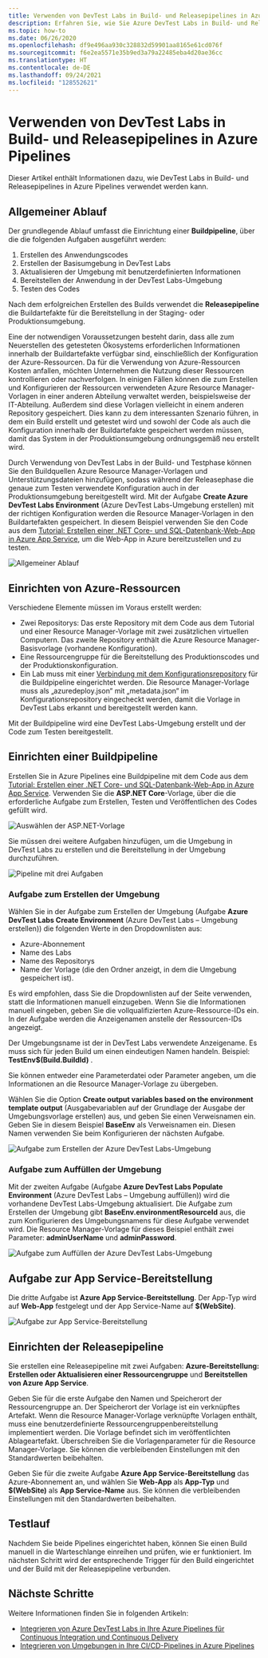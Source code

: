 ```yaml
---
title: Verwenden von DevTest Labs in Build- und Releasepipelines in Azure Pipelines
description: Erfahren Sie, wie Sie Azure DevTest Labs in Build- und Releasepipelines in Azure Pipelines verwenden.
ms.topic: how-to
ms.date: 06/26/2020
ms.openlocfilehash: df9e496aa930c328832d59901aa8165e61cd076f
ms.sourcegitcommit: f6e2ea5571e35b9ed3a79a22485eba4d20ae36cc
ms.translationtype: HT
ms.contentlocale: de-DE
ms.lasthandoff: 09/24/2021
ms.locfileid: "128552621"
---
```

# <a name="use-devtest-labs-in-azure-pipelines-build-and-release-pipelines"></a>Verwenden von DevTest Labs in Build- und Releasepipelines in Azure Pipelines
Dieser Artikel enthält Informationen dazu, wie DevTest Labs in Build- und Releasepipelines in Azure Pipelines verwendet werden kann. 

## <a name="overall-flow"></a>Allgemeiner Ablauf
Der grundlegende Ablauf umfasst die Einrichtung einer **Buildpipeline**, über die die folgenden Aufgaben ausgeführt werden:

1. Erstellen des Anwendungscodes
1. Erstellen der Basisumgebung in DevTest Labs
1. Aktualisieren der Umgebung mit benutzerdefinierten Informationen
1. Bereitstellen der Anwendung in der DevTest Labs-Umgebung
1. Testen des Codes 

Nach dem erfolgreichen Erstellen des Builds verwendet die **Releasepipeline** die Buildartefakte für die Bereitstellung in der Staging- oder Produktionsumgebung. 

Eine der notwendigen Voraussetzungen besteht darin, dass alle zum Neuerstellen des getesteten Ökosystems erforderlichen Informationen innerhalb der Buildartefakte verfügbar sind, einschließlich der Konfiguration der Azure-Ressourcen. Da für die Verwendung von Azure-Ressourcen Kosten anfallen, möchten Unternehmen die Nutzung dieser Ressourcen kontrollieren oder nachverfolgen. In einigen Fällen können die zum Erstellen und Konfigurieren der Ressourcen verwendeten Azure Resource Manager-Vorlagen in einer anderen Abteilung verwaltet werden, beispielsweise der IT-Abteilung. Außerdem sind diese Vorlagen vielleicht in einem anderen Repository gespeichert. Dies kann zu dem interessanten Szenario führen, in dem ein Build erstellt und getestet wird und sowohl der Code als auch die Konfiguration innerhalb der Buildartefakte gespeichert werden müssen, damit das System in der Produktionsumgebung ordnungsgemäß neu erstellt wird. 

Durch Verwendung von DevTest Labs in der Build- und Testphase können Sie den Buildquellen Azure Resource Manager-Vorlagen und Unterstützungsdateien hinzufügen, sodass während der Releasephase die genaue zum Testen verwendete Konfiguration auch in der Produktionsumgebung bereitgestellt wird. Mit der Aufgabe **Create Azure DevTest Labs Environment** (Azure DevTest Labs-Umgebung erstellen) mit der richtigen Konfiguration werden die Resource Manager-Vorlagen in den Buildartefakten gespeichert. In diesem Beispiel verwenden Sie den Code aus dem [Tutorial: Erstellen einer .NET Core- und SQL-Datenbank-Web-App in Azure App Service](../app-service/tutorial-dotnetcore-sqldb-app.md), um die Web-App in Azure bereitzustellen und zu testen.

![Allgemeiner Ablauf](./media/use-devtest-labs-build-release-pipelines/overall-flow.png)

## <a name="set-up-azure-resources"></a>Einrichten von Azure-Ressourcen
Verschiedene Elemente müssen im Voraus erstellt werden:

- Zwei Repositorys: Das erste Repository mit dem Code aus dem Tutorial und einer Resource Manager-Vorlage mit zwei zusätzlichen virtuellen Computern. Das zweite Repository enthält die Azure Resource Manager-Basisvorlage (vorhandene Konfiguration).
- Eine Ressourcengruppe für die Bereitstellung des Produktionscodes und der Produktionskonfiguration.
- Ein Lab muss mit einer [Verbindung mit dem Konfigurationsrepository](devtest-lab-create-environment-from-arm.md) für die Buildpipeline eingerichtet werden. Die Resource Manager-Vorlage muss als „azuredeploy.json“ mit „metadata.json“ im Konfigurationsrepository eingecheckt werden, damit die Vorlage in DevTest Labs erkannt und bereitgestellt werden kann.

Mit der Buildpipeline wird eine DevTest Labs-Umgebung erstellt und der Code zum Testen bereitgestellt.

## <a name="set-up-a-build-pipeline"></a>Einrichten einer Buildpipeline
Erstellen Sie in Azure Pipelines eine Buildpipeline mit dem Code aus dem [Tutorial: Erstellen einer .NET Core- und SQL-Datenbank-Web-App in Azure App Service](../app-service/tutorial-dotnetcore-sqldb-app.md). Verwenden Sie die **ASP.NET Core**-Vorlage, über die die erforderliche Aufgabe zum Erstellen, Testen und Veröffentlichen des Codes gefüllt wird.

![Auswählen der ASP.NET-Vorlage](./media/use-devtest-labs-build-release-pipelines/select-asp-net.png)

Sie müssen drei weitere Aufgaben hinzufügen, um die Umgebung in DevTest Labs zu erstellen und die Bereitstellung in der Umgebung durchzuführen.

![Pipeline mit drei Aufgaben](./media/use-devtest-labs-build-release-pipelines/pipeline-tasks.png)

### <a name="create-environment-task"></a>Aufgabe zum Erstellen der Umgebung
Wählen Sie in der Aufgabe zum Erstellen der Umgebung (Aufgabe **Azure DevTest Labs Create Environment** (Azure DevTest Labs – Umgebung erstellen)) die folgenden Werte in den Dropdownlisten aus:

- Azure-Abonnement
- Name des Labs
- Name des Repositorys
- Name der Vorlage (die den Ordner anzeigt, in dem die Umgebung gespeichert ist). 

Es wird empfohlen, dass Sie die Dropdownlisten auf der Seite verwenden, statt die Informationen manuell einzugeben. Wenn Sie die Informationen manuell eingeben, geben Sie die vollqualifizierten Azure-Ressource-IDs ein. In der Aufgabe werden die Anzeigenamen anstelle der Ressourcen-IDs angezeigt. 

Der Umgebungsname ist der in DevTest Labs verwendete Anzeigename. Es muss sich für jeden Build um einen eindeutigen Namen handeln. Beispiel: **TestEnv$(Build.BuildId)** . 

Sie können entweder eine Parameterdatei oder Parameter angeben, um die Informationen an die Resource Manager-Vorlage zu übergeben. 

Wählen Sie die Option **Create output variables based on the environment template output** (Ausgabevariablen auf der Grundlage der Ausgabe der Umgebungsvorlage erstellen) aus, und geben Sie einen Verweisnamen ein. Geben Sie in diesem Beispiel **BaseEnv** als Verweisnamen ein. Diesen Namen verwenden Sie beim Konfigurieren der nächsten Aufgabe. 

![Aufgabe zum Erstellen der Azure DevTest Labs-Umgebung](./media/use-devtest-labs-build-release-pipelines/create-environment.png)

### <a name="populate-environment-task"></a>Aufgabe zum Auffüllen der Umgebung
Mit der zweiten Aufgabe (Aufgabe **Azure DevTest Labs Populate Environment** (Azure DevTest Labs – Umgebung auffüllen)) wird die vorhandene DevTest Labs-Umgebung aktualisiert. Die Aufgabe zum Erstellen der Umgebung gibt **BaseEnv.environmentResourceId** aus, die zum Konfigurieren des Umgebungsnamens für diese Aufgabe verwendet wird. Die Resource Manager-Vorlage für dieses Beispiel enthält zwei Parameter: **adminUserName** und **adminPassword**. 

![Aufgabe zum Auffüllen der Azure DevTest Labs-Umgebung](./media/use-devtest-labs-build-release-pipelines/populate-environment.png)

## <a name="app-service-deploy-task"></a>Aufgabe zur App Service-Bereitstellung
Die dritte Aufgabe ist **Azure App Service-Bereitstellung**. Der App-Typ wird auf **Web-App** festgelegt und der App Service-Name auf **$(WebSite)**.

![Aufgabe zur App Service-Bereitstellung](./media/use-devtest-labs-build-release-pipelines/app-service-deploy.png)

## <a name="set-up-release-pipeline"></a>Einrichten der Releasepipeline
Sie erstellen eine Releasepipeline mit zwei Aufgaben: **Azure-Bereitstellung: Erstellen oder Aktualisieren einer Ressourcengruppe** und **Bereitstellen von Azure App Service**. 

Geben Sie für die erste Aufgabe den Namen und Speicherort der Ressourcengruppe an. Der Speicherort der Vorlage ist ein verknüpftes Artefakt. Wenn die Resource Manager-Vorlage verknüpfte Vorlagen enthält, muss eine benutzerdefinierte Ressourcengruppenbereitstellung implementiert werden. Die Vorlage befindet sich im veröffentlichten Ablageartefakt. Überschreiben Sie die Vorlagenparameter für die Resource Manager-Vorlage. Sie können die verbleibenden Einstellungen mit den Standardwerten beibehalten. 

Geben Sie für die zweite Aufgabe **Azure App Service-Bereitstellung** das Azure-Abonnement an, und wählen Sie **Web-App** als **App-Typ** und **$(WebSite)** als **App Service-Name** aus. Sie können die verbleibenden Einstellungen mit den Standardwerten beibehalten. 

## <a name="test-run"></a>Testlauf
Nachdem Sie beide Pipelines eingerichtet haben, können Sie einen Build manuell in die Warteschlange einreihen und prüfen, wie er funktioniert. Im nächsten Schritt wird der entsprechende Trigger für den Build eingerichtet und der Build mit der Releasepipeline verbunden.

## <a name="next-steps"></a>Nächste Schritte
Weitere Informationen finden Sie in folgenden Artikeln:

- [Integrieren von Azure DevTest Labs in Ihre Azure Pipelines für Continuous Integration und Continuous Delivery](devtest-lab-integrate-ci-cd.md)
- [Integrieren von Umgebungen in Ihre CI/CD-Pipelines in Azure Pipelines](integrate-environments-devops-pipeline.md)
